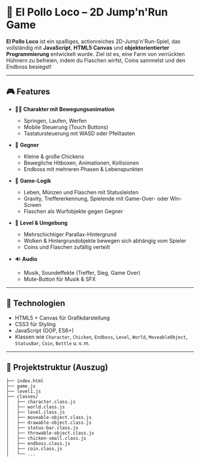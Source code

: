 # 🐔 El Pollo Loco – 2D Jump'n'Run Game

**El Pollo Loco** ist ein spaßiges, actionreiches 2D-Jump'n'Run-Spiel, das vollständig mit **JavaScript**, **HTML5 Canvas** und **objektorientierter Programmierung** entwickelt wurde. Ziel ist es, eine Farm von verrückten Hühnern zu befreien, indem du Flaschen wirfst, Coins sammelst und den Endboss besiegst!

---

## 🎮 Features

- 👨‍🌾 **Charakter mit Bewegungsanimation**
  - Springen, Laufen, Werfen
  - Mobile Steuerung (Touch Buttons)
  - Tastatursteuerung mit WASD oder Pfeiltasten

- 🐔 **Gegner**
  - Kleine & große Chickens
  - Bewegliche Hitboxen, Animationen, Kollisionen
  - Endboss mit mehreren Phasen & Lebenspunkten

- 🧠 **Game-Logik**
  - Leben, Münzen und Flaschen mit Statusleisten
  - Gravity, Treffererkennung, Spielende mit Game-Over- oder Win-Screen
  - Flaschen als Wurfobjekte gegen Gegner

- 🌄 **Level & Umgebung**
  - Mehrschichtiger Parallax-Hintergrund
  - Wolken & Hintergrundobjekte bewegen sich abhängig vom Spieler
  - Coins und Flaschen zufällig verteilt

- 🔊 **Audio**
  - Musik, Soundeffekte (Treffer, Sieg, Game Over)
  - Mute-Button für Musik & SFX

---

## 🧱 Technologien

- HTML5 + Canvas für Grafikdarstellung
- CSS3 für Styling
- JavaScript (OOP, ES6+)
- Klassen wie `Character`, `Chicken`, `Endboss`, `Level`, `World`, `MoveableObject`, `StatusBar`, `Coin`, `Bottle` u. v. m.

---

## 📁 Projektstruktur (Auszug)

```
├── index.html
├── game.js
├── level1.js
├── classes/
│   ├── character.class.js
│   ├── world.class.js
│   ├── level.class.js
│   ├── moveable-object.class.js
│   ├── drawable-object.class.js
│   ├── status-bar.class.js
│   ├── throwable-object.class.js
│   ├── chicken-small.class.js
│   ├── endboss.class.js
│   ├── coin.class.js
│   └── ...
```